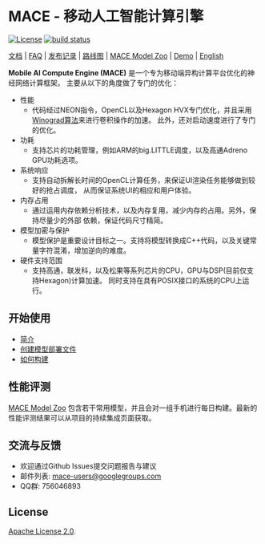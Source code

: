 # MACE - 移动人工智能计算引擎
[![License](https://img.shields.io/badge/License-Apache%202.0-blue.svg)](LICENSE)
[![build status](http://v9.git.n.xiaomi.com/deep-computing/mace/badges/master/build.svg)](http://v9.git.n.xiaomi.com/deep-computing/mace/pipelines)

[文档](docs) |
[FAQ](docs/faq.md) |
[发布记录](RELEASE.md) |
[路线图](ROADMAP.md) |
[MACE Model Zoo](https://github.com/XiaoMi/mace-models) |
[Demo](mace/examples/android) |
[English](README.md)

**Mobile AI Compute Engine (MACE)** 是一个专为移动端异构计算平台优化的神经网络计算框架。
主要从以下的角度做了专门的优化：
* 性能
  * 代码经过NEON指令，OpenCL以及Hexagon HVX专门优化，并且采用
  [Winograd算法](https://arxiv.org/abs/1509.09308)来进行卷积操作的加速。
  此外，还对启动速度进行了专门的优化。
* 功耗
  * 支持芯片的功耗管理，例如ARM的big.LITTLE调度，以及高通Adreno GPU功耗选项。
* 系统响应
  * 支持自动拆解长时间的OpenCL计算任务，来保证UI渲染任务能够做到较好的抢占调度，
  从而保证系统UI的相应和用户体验。
* 内存占用
  * 通过运用内存依赖分析技术，以及内存复用，减少内存的占用。另外，保持尽量少的外部
  依赖，保证代码尺寸精简。
* 模型加密与保护
  * 模型保护是重要设计目标之一。支持将模型转换成C++代码，以及关键常量字符混淆，增加逆向的难度。
* 硬件支持范围
  * 支持高通，联发科，以及松果等系列芯片的CPU，GPU与DSP(目前仅支持Hexagon)计算加速。
  同时支持在具有POSIX接口的系统的CPU上运行。

## 开始使用
* [简介](docs/getting_started/introduction.rst)
* [创建模型部署文件](docs/getting_started/create_a_model_deployment.rst)
* [如何构建](docs/getting_started/how_to_build.rst)

## 性能评测
[MACE Model Zoo](https://github.com/XiaoMi/mace-models)
包含若干常用模型，并且会对一组手机进行每日构建。最新的性能评测结果可以从项目的持续集成页面获取。

## 交流与反馈
* 欢迎通过Github Issues提交问题报告与建议
* 邮件列表: [mace-users@googlegroups.com](mailto:mace-users@googlegroups.com)
* QQ群: 756046893

## License
[Apache License 2.0](LICENSE).
